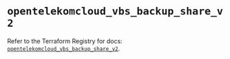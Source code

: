 # `opentelekomcloud_vbs_backup_share_v2`

Refer to the Terraform Registry for docs: [`opentelekomcloud_vbs_backup_share_v2`](https://registry.terraform.io/providers/opentelekomcloud/opentelekomcloud/1.36.48/docs/resources/vbs_backup_share_v2).
